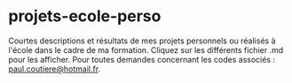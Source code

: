 # projets-ecole-perso
Courtes descriptions et résultats de mes projets personnels ou réalisés à l'école dans le cadre de ma formation.
Cliquez sur les différents fichier .md pour les afficher.
Pour toutes demandes concernant les codes associés : paul.coutiere@hotmail.fr.
